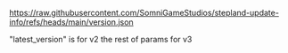 https://raw.githubusercontent.com/SomniGameStudios/stepland-update-info/refs/heads/main/version.json


"latest_version" is for v2
the rest of params for v3
